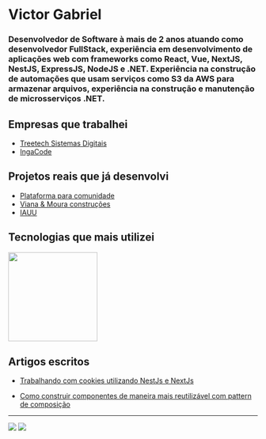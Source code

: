 <h1>Victor Gabriel</h1>

### Desenvolvedor de Software à mais de 2 anos atuando como desenvolvedor FullStack, experiência em desenvolvimento de aplicações web com frameworks como React, Vue, NextJS, NestJS, ExpressJS, NodeJS e .NET. Experiência na construção de automações que usam serviços como S3 da AWS para armazenar arquivos, experiência na construção e manutenção de microsserviços .NET.

<h2>Empresas que trabalhei</h2>

 - [Treetech Sistemas Digitais]("https://www.treetech.com.br/")
 - [IngaCode]("https://ingacode.com.br/")

<h2>Projetos reais que já desenvolvi</h2>

 - [Plataforma para comunidade]("https://events.semeatech.com.br/")
 - [Viana & Moura construções]("https://vm.semeatech.com.br/")
 - [IAUU]("https://app.iauu.com.br/")

<h2>Tecnologias que mais utilizei</h2> 

<img height="180em" src="https://github-readme-stats.vercel.app/api/top-langs/?username=victorbr988&layout=compact&langs_count=7&theme=tokyonight"/>

## Artigos escritos

 - [Trabalhando com cookies utilizando NestJs e NextJs]("https://www.linkedin.com/pulse/enviando-cookies-para-o-cliente-utilizando-nestjs-e-nextjs-gabriel-qpq3f/")

 - [Como construir componentes de maneira mais reutilizável com pattern de composição]("https://www.linkedin.com/pulse/como-construir-componentes-de-maneira-mais-com-pattern-victor-gabriel-xwr1f/")

<hr>
  <a href="https://instagram.com/gab_ulquiorrasbtn" target="_blank"><img src="https://img.shields.io/badge/-Instagram-%23E4405F?style=for-the-badge&logo=instagram&logoColor=white" target="_blank"></a>
  <a href="https://www.linkedin.com/in/victor-gabriel-dev/" target="_blank"><img src="https://img.shields.io/badge/-LinkedIn-%230077B5?style=for-the-badge&logo=linkedin&logoColor=white" target="_blank"></a>
